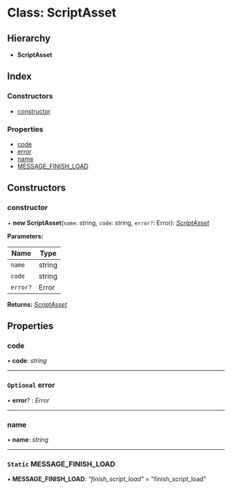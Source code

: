 
# Class: ScriptAsset

## Hierarchy

* **ScriptAsset**

## Index

### Constructors

* [constructor](scriptasset.md#constructor)

### Properties

* [code](scriptasset.md#code)
* [error](scriptasset.md#optional-error)
* [name](scriptasset.md#name)
* [MESSAGE_FINISH_LOAD](scriptasset.md#static-message_finish_load)

## Constructors

###  constructor

\+ **new ScriptAsset**(`name`: string, `code`: string, `error?`: Error): *[ScriptAsset](scriptasset.md)*

**Parameters:**

Name | Type |
------ | ------ |
`name` | string |
`code` | string |
`error?` | Error |

**Returns:** *[ScriptAsset](scriptasset.md)*

## Properties

###  code

• **code**: *string*

___

### `Optional` error

• **error**? : *Error*

___

###  name

• **name**: *string*

___

### `Static` MESSAGE_FINISH_LOAD

▪ **MESSAGE_FINISH_LOAD**: *"finish_script_load"* = "finish_script_load"
